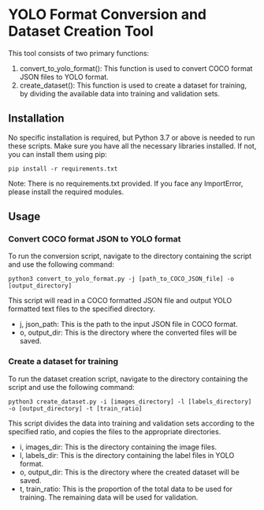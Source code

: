 # YOLO Format Conversion and Dataset Creation Tool
This tool consists of two primary functions:

1. convert_to_yolo_format(): This function is used to convert COCO format JSON files to YOLO format.
2. create_dataset(): This function is used to create a dataset for training, by dividing the available data into training and validation sets.

## Installation
No specific installation is required, but Python 3.7 or above is needed to run these scripts. Make sure you have all the necessary libraries installed. If not, you can install them using pip:

```
pip install -r requirements.txt
```

Note: There is no requirements.txt provided. If you face any ImportError, please install the required modules.

## Usage
### Convert COCO format JSON to YOLO format
To run the conversion script, navigate to the directory containing the script and use the following command:

```Python3
python3 convert_to_yolo_format.py -j [path_to_COCO_JSON_file] -o [output_directory]
```

This script will read in a COCO formatted JSON file and output YOLO formatted text files to the specified directory.

- j, json_path: This is the path to the input JSON file in COCO format.
- o, output_dir: This is the directory where the converted files will be saved.
### Create a dataset for training
To run the dataset creation script, navigate to the directory containing the script and use the following command:


```Python3
python3 create_dataset.py -i [images_directory] -l [labels_directory] -o [output_directory] -t [train_ratio]
```

This script divides the data into training and validation sets according to the specified ratio, and copies the files to the appropriate directories.

- i, images_dir: This is the directory containing the image files.
- l, labels_dir: This is the directory containing the label files in YOLO format.
- o, output_dir: This is the directory where the created dataset will be saved.
- t, train_ratio: This is the proportion of the total data to be used for training. The remaining data will be used for validation.